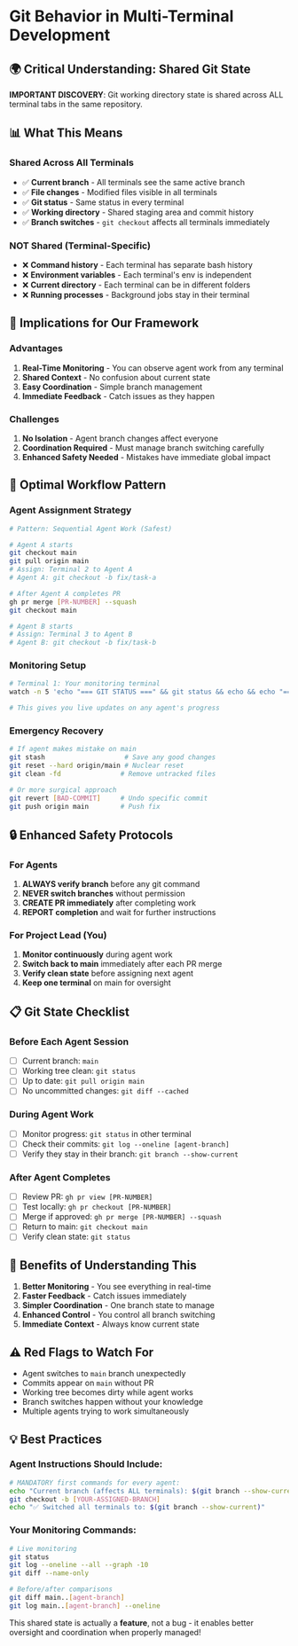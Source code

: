 # Git Behavior in Multi-Terminal Development

## 🌍 Critical Understanding: Shared Git State

**IMPORTANT DISCOVERY**: Git working directory state is shared across ALL terminal tabs in the same repository.

## 📊 What This Means

### Shared Across All Terminals
- ✅ **Current branch** - All terminals see the same active branch
- ✅ **File changes** - Modified files visible in all terminals
- ✅ **Git status** - Same status in every terminal
- ✅ **Working directory** - Shared staging area and commit history
- ✅ **Branch switches** - `git checkout` affects all terminals immediately

### NOT Shared (Terminal-Specific)
- ❌ **Command history** - Each terminal has separate bash history
- ❌ **Environment variables** - Each terminal's env is independent
- ❌ **Current directory** - Each terminal can be in different folders
- ❌ **Running processes** - Background jobs stay in their terminal

## 🎯 Implications for Our Framework

### Advantages
1. **Real-Time Monitoring** - You can observe agent work from any terminal
2. **Shared Context** - No confusion about current state
3. **Easy Coordination** - Simple branch management
4. **Immediate Feedback** - Catch issues as they happen

### Challenges
1. **No Isolation** - Agent branch changes affect everyone
2. **Coordination Required** - Must manage branch switching carefully
3. **Enhanced Safety Needed** - Mistakes have immediate global impact

## 🚀 Optimal Workflow Pattern

### Agent Assignment Strategy
```bash
# Pattern: Sequential Agent Work (Safest)

# Agent A starts
git checkout main
git pull origin main
# Assign: Terminal 2 to Agent A
# Agent A: git checkout -b fix/task-a

# After Agent A completes PR
gh pr merge [PR-NUMBER] --squash
git checkout main

# Agent B starts
# Assign: Terminal 3 to Agent B
# Agent B: git checkout -b fix/task-b
```

### Monitoring Setup
```bash
# Terminal 1: Your monitoring terminal
watch -n 5 'echo "=== GIT STATUS ===" && git status && echo && echo "=== RECENT COMMITS ===" && git log --oneline -5'

# This gives you live updates on any agent's progress
```

### Emergency Recovery
```bash
# If agent makes mistake on main
git stash                    # Save any good changes
git reset --hard origin/main # Nuclear reset
git clean -fd               # Remove untracked files

# Or more surgical approach
git revert [BAD-COMMIT]     # Undo specific commit
git push origin main        # Push fix
```

## 🔒 Enhanced Safety Protocols

### For Agents
1. **ALWAYS verify branch** before any git command
2. **NEVER switch branches** without permission
3. **CREATE PR immediately** after completing work
4. **REPORT completion** and wait for further instructions

### For Project Lead (You)
1. **Monitor continuously** during agent work
2. **Switch back to main** immediately after each PR merge
3. **Verify clean state** before assigning next agent
4. **Keep one terminal** on main for oversight

## 📋 Git State Checklist

### Before Each Agent Session
- [ ] Current branch: `main`
- [ ] Working tree clean: `git status`
- [ ] Up to date: `git pull origin main`
- [ ] No uncommitted changes: `git diff --cached`

### During Agent Work
- [ ] Monitor progress: `git status` in other terminal
- [ ] Check their commits: `git log --oneline [agent-branch]`
- [ ] Verify they stay in their branch: `git branch --show-current`

### After Agent Completes
- [ ] Review PR: `gh pr view [PR-NUMBER]`
- [ ] Test locally: `gh pr checkout [PR-NUMBER]`
- [ ] Merge if approved: `gh pr merge [PR-NUMBER] --squash`
- [ ] Return to main: `git checkout main`
- [ ] Verify clean state: `git status`

## 🎉 Benefits of Understanding This

1. **Better Monitoring** - You see everything in real-time
2. **Faster Feedback** - Catch issues immediately
3. **Simpler Coordination** - One branch state to manage
4. **Enhanced Control** - You control all branch switching
5. **Immediate Context** - Always know current state

## ⚠️ Red Flags to Watch For

- Agent switches to `main` branch unexpectedly
- Commits appear on `main` without PR
- Working tree becomes dirty while agent works
- Branch switches happen without your knowledge
- Multiple agents trying to work simultaneously

## 💡 Best Practices

### Agent Instructions Should Include:
```bash
# MANDATORY first commands for every agent:
echo "Current branch (affects ALL terminals): $(git branch --show-current)"
git checkout -b [YOUR-ASSIGNED-BRANCH]
echo "✅ Switched all terminals to: $(git branch --show-current)"
```

### Your Monitoring Commands:
```bash
# Live monitoring
git status
git log --oneline --all --graph -10
git diff --name-only

# Before/after comparisons
git diff main..[agent-branch]
git log main..[agent-branch] --oneline
```

This shared state is actually a **feature**, not a bug - it enables better oversight and coordination when properly managed!
